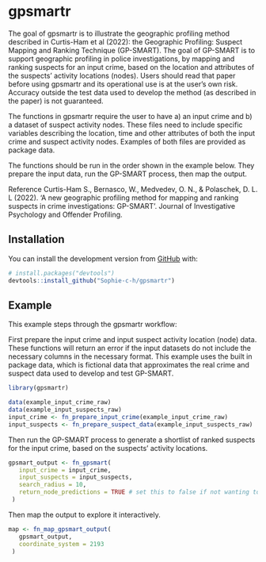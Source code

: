 
<!-- README.md is generated from README.Rmd. Please edit that file -->

# gpsmartr

<!-- badges: start -->
<!-- badges: end -->

The goal of gpsmartr is to illustrate the geographic profiling method
described in Curtis-Ham et al (2022): the Geographic Profiling: Suspect
Mapping and Ranking Technique (GP-SMART). The goal of GP-SMART is to
support geographic profiling in police investigations, by mapping and
ranking suspects for an input crime, based on the location and
attributes of the suspects’ activity locations (nodes). Users should
read that paper before using gpsmartr and its operational use is at the
user’s own risk. Accuracy outside the test data used to develop the
method (as described in the paper) is not guaranteed.

The functions in gpsmartr require the user to have a) an input crime and
b) a dataset of suspect activity nodes. These files need to include
specific variables describing the location, time and other attributes of
both the input crime and suspect activity nodes. Examples of both files
are provided as package data.

The functions should be run in the order shown in the example below.
They prepare the input data, run the GP-SMART process, then map the
output.

Reference Curtis-Ham S., Bernasco, W., Medvedev, O. N., & Polaschek, D.
L. L (2022). ‘A new geographic profiling method for mapping and ranking
suspects in crime investigations: GP-SMART’. Journal of Investigative
Psychology and Offender Profiling.

## Installation

You can install the development version from
[GitHub](https://github.com/) with:

``` r
# install.packages("devtools")
devtools::install_github("Sophie-c-h/gpsmartr")
```

## Example

This example steps through the gpsmartr workflow:

First prepare the input crime and input suspect activity location (node)
data. These functions will return an error if the input datasets do not
include the necessary columns in the necessary format. This example uses
the built in package data, which is fictional data that approximates the
real crime and suspect data used to develop and test GP-SMART.

``` r
library(gpsmartr)

data(example_input_crime_raw)
data(example_input_suspects_raw)
input_crime <- fn_prepare_input_crime(example_input_crime_raw)
input_suspects <- fn_prepare_suspect_data(example_input_suspects_raw)
```

Then run the GP-SMART process to generate a shortlist of ranked suspects
for the input crime, based on the suspects’ activity locations.

``` r
gpsmart_output <- fn_gpsmart(
   input_crime = input_crime,
   input_suspects = input_suspects,
   search_radius = 10,
   return_node_predictions = TRUE # set this to false if not wanting to map the output (next step)
 )
```

Then map the output to explore it interactively.

``` r
map <- fn_map_gpsmart_output(
   gpsmart_output,
   coordinate_system = 2193
 )
```
